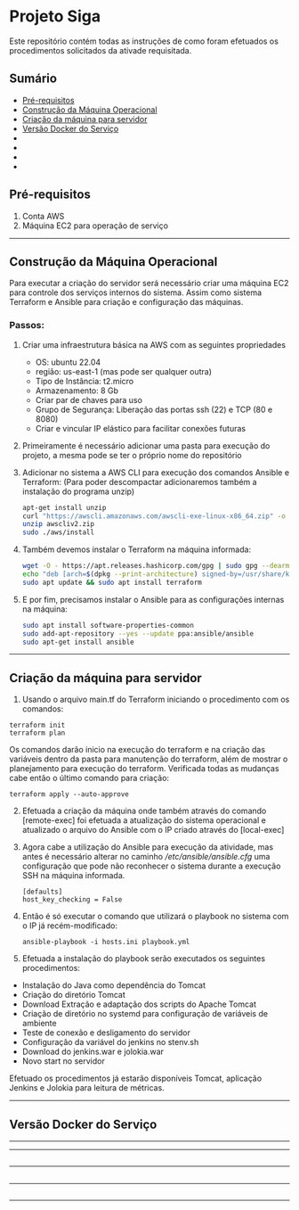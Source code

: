 # Projeto Siga

Este repositório contém todas as instruções de como foram efetuados os procedimentos solicitados da ativade requisitada.

## Sumário

- [Pré-requisitos](#pré-requisitos)
- [Construção da Máquina Operacional](#contrução-máquina-operacional)
- [Criação da máquina para servidor](#criação-maquina-para-servidor)
- [Versão Docker do Serviço](#versão-docker-do-serviço)
- [](#)
- [](#)
- [](#)
- [](#)

## Pré-requisitos

1. Conta AWS
2. Máquina EC2 para operação de serviço

---

## Construção da Máquina Operacional

Para executar a criação do servidor será necessário criar uma máquina EC2 para controle dos serviços internos do sistema. Assim como sistema Terraform e Ansible para criação e configuração das máquinas.

### Passos:

1. Criar uma infraestrutura básica na AWS com as seguintes propriedades
    - OS: ubuntu 22.04
    - região: us-east-1 (mas pode ser qualquer outra)
    - Tipo de Instância: t2.micro
    - Armazenamento: 8 Gb
    - Criar par de chaves para uso
    - Grupo de Segurança: Liberação das portas ssh (22) e TCP (80 e 8080)
    - Criar e vincular IP elástico para facilitar conexões futuras
    
2. Primeiramente é necessário adicionar uma pasta para execução do projeto, a mesma pode se ter o próprio nome do repositório

3. Adicionar no sistema a AWS CLI para execução dos comandos Ansible e Terraform: (Para poder descompactar adicionaremos também a instalação do programa unzip)
    ```bash
    apt-get install unzip
    curl "https://awscli.amazonaws.com/awscli-exe-linux-x86_64.zip" -o "awscliv2.zip"
    unzip awscliv2.zip
    sudo ./aws/install
    ```

4. Também devemos instalar o Terraform na máquina informada:
    ```bash
    wget -O - https://apt.releases.hashicorp.com/gpg | sudo gpg --dearmor -o /usr/share/keyrings/hashicorp-archive-keyring.gpg
    echo "deb [arch=$(dpkg --print-architecture) signed-by=/usr/share/keyrings/hashicorp-archive-keyring.gpg] https://apt.releases.hashicorp.com $(lsb_release -cs) main" | sudo tee /etc/apt/sources.list.d/hashicorp.list
    sudo apt update && sudo apt install terraform
    ```
5. E por fim, precisamos instalar o Ansible para as configurações internas na máquina:
    ```bash
    sudo apt install software-properties-common
   sudo add-apt-repository --yes --update ppa:ansible/ansible
   sudo apt-get install ansible
    ```
---

## Criação da máquina para servidor
1. Usando o arquivo main.tf do Terraform iniciando o procedimento com os comandos:
```
terraform init
terraform plan
```
Os comandos darão inicio na execução do terraform e na criação das variáveis dentro da pasta para manutenção do terraform, além de mostrar o planejamento para execução do terraform. Verificada todas as mudanças cabe então o último comando para criação:

```
terraform apply --auto-approve
```

2. Efetuada a criação da máquina onde também através do comando [remote-exec] foi efetuada a atualização do sistema operacional e atualizado o arquivo do Ansible com o IP criado através do [local-exec]

3. Agora cabe a utilização do Ansible para execução da atividade, mas antes é necessário alterar no caminho */etc/ansible/ansible.cfg* uma configuração que pode não reconhecer o sistema durante a execução SSH na máquina informada.

   ```
   [defaults]
   host_key_checking = False
   ```
   
4. Então é só executar o comando que utilizará o playbook no sistema com o IP já recém-modificado:
   ```
   ansible-playbook -i hosts.ini playbook.yml
   ```
5. Efetuada a instalação do playbook serão executados os seguintes procedimentos:

  - Instalação do Java como dependência do Tomcat
  - Criação do diretório Tomcat
  - Download Extração e adaptação dos scripts do Apache Tomcat
  - Criação de diretório no systemd para configuração de variáveis de ambiente
  - Teste de conexão e desligamento do servidor
  - Configuração da variável do jenkins no stenv.sh
  - Download do jenkins.war e jolokia.war
  - Novo start no servidor

Efetuado os procedimentos já estarão disponíveis Tomcat, aplicação Jenkins e Jolokia para leitura de métricas.
   
---

## Versão Docker do Serviço



---



---

## 

---

## 

---

## 

---

## 
